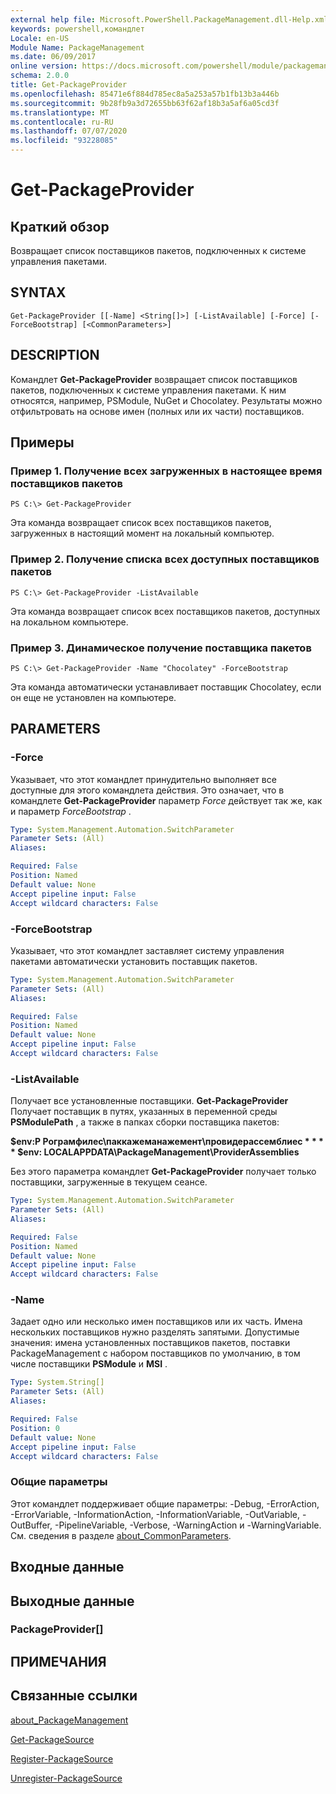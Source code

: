 ```yaml
---
external help file: Microsoft.PowerShell.PackageManagement.dll-Help.xml
keywords: powershell,командлет
Locale: en-US
Module Name: PackageManagement
ms.date: 06/09/2017
online version: https://docs.microsoft.com/powershell/module/packagemanagement/get-packageprovider?view=powershell-6&WT.mc_id=ps-gethelp
schema: 2.0.0
title: Get-PackageProvider
ms.openlocfilehash: 85471e6f884d785ec8a5a253a57b1fb13b3a446b
ms.sourcegitcommit: 9b28fb9a3d72655bb63f62af18b3a5af6a05cd3f
ms.translationtype: MT
ms.contentlocale: ru-RU
ms.lasthandoff: 07/07/2020
ms.locfileid: "93228085"
---
```

# Get-PackageProvider

## Краткий обзор
Возвращает список поставщиков пакетов, подключенных к системе управления пакетами.

## SYNTAX

```
Get-PackageProvider [[-Name] <String[]>] [-ListAvailable] [-Force] [-ForceBootstrap] [<CommonParameters>]
```

## DESCRIPTION

Командлет **Get-PackageProvider** возвращает список поставщиков пакетов, подключенных к системе управления пакетами.
К ним относятся, например, PSModule, NuGet и Chocolatey.
Результаты можно отфильтровать на основе имен (полных или их части) поставщиков.

## Примеры

### Пример 1. Получение всех загруженных в настоящее время поставщиков пакетов

```
PS C:\> Get-PackageProvider
```

Эта команда возвращает список всех поставщиков пакетов, загруженных в настоящий момент на локальный компьютер.

### Пример 2. Получение списка всех доступных поставщиков пакетов

```
PS C:\> Get-PackageProvider -ListAvailable
```

Эта команда возвращает список всех поставщиков пакетов, доступных на локальном компьютере.

### Пример 3. Динамическое получение поставщика пакетов

```
PS C:\> Get-PackageProvider -Name "Chocolatey" -ForceBootstrap
```

Эта команда автоматически устанавливает поставщик Chocolatey, если он еще не установлен на компьютере.

## PARAMETERS

### -Force

Указывает, что этот командлет принудительно выполняет все доступные для этого командлета действия.
Это означает, что в командлете **Get-PackageProvider** параметр *Force* действует так же, как и параметр *ForceBootstrap* .

```yaml
Type: System.Management.Automation.SwitchParameter
Parameter Sets: (All)
Aliases:

Required: False
Position: Named
Default value: None
Accept pipeline input: False
Accept wildcard characters: False
```

### -ForceBootstrap

Указывает, что этот командлет заставляет систему управления пакетами автоматически установить поставщик пакетов.

```yaml
Type: System.Management.Automation.SwitchParameter
Parameter Sets: (All)
Aliases:

Required: False
Position: Named
Default value: None
Accept pipeline input: False
Accept wildcard characters: False
```

### -ListAvailable

Получает все установленные поставщики.
**Get-PackageProvider** Получает поставщик в путях, указанных в переменной среды **PSModulePath** , а также в папках сборки поставщика пакетов:

**$env:P Рограмфилес\паккажеманажемент\провидерассемблиес * * * * $env: LOCALAPPDATA\PackageManagement\ProviderAssemblies**

Без этого параметра командлет **Get-PackageProvider** получает только поставщики, загруженные в текущем сеансе.

```yaml
Type: System.Management.Automation.SwitchParameter
Parameter Sets: (All)
Aliases:

Required: False
Position: Named
Default value: None
Accept pipeline input: False
Accept wildcard characters: False
```

### -Name

Задает одно или несколько имен поставщиков или их часть.
Имена нескольких поставщиков нужно разделять запятыми.
Допустимые значения: имена установленных поставщиков пакетов, поставки PackageManagement с набором поставщиков по умолчанию, в том числе поставщики **PSModule** и **MSI** .

```yaml
Type: System.String[]
Parameter Sets: (All)
Aliases:

Required: False
Position: 0
Default value: None
Accept pipeline input: False
Accept wildcard characters: False
```

### Общие параметры

Этот командлет поддерживает общие параметры: -Debug, -ErrorAction, -ErrorVariable, -InformationAction, -InformationVariable, -OutVariable, -OutBuffer, -PipelineVariable, -Verbose, -WarningAction и -WarningVariable. См. сведения в разделе [about_CommonParameters](https://go.microsoft.com/fwlink/?LinkID=113216).

## Входные данные

## Выходные данные

### PackageProvider[]

## ПРИМЕЧАНИЯ

## Связанные ссылки

[about_PackageManagement](../Microsoft.PowerShell.Core/About/about_PackageManagement.md)

[Get-PackageSource](Get-PackageSource.md)

[Register-PackageSource](Register-PackageSource.md)

[Unregister-PackageSource](Unregister-PackageSource.md)
